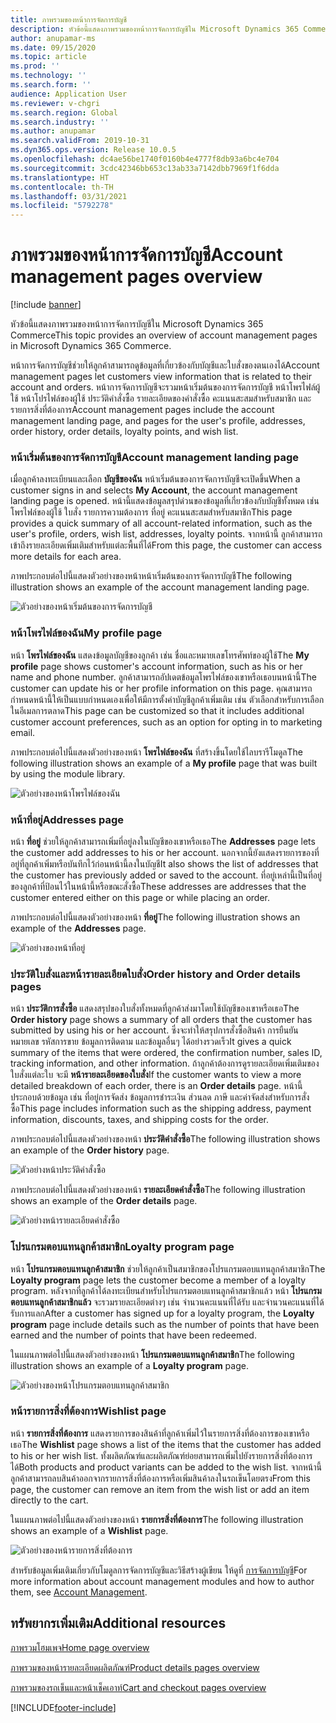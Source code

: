 ```yaml
---
title: ภาพรวมของหน้าการจัดการบัญชี
description: หัวข้อนี้แสดงภาพรวมของหน้าการจัดการบัญชีใน Microsoft Dynamics 365 Commerce
author: anupamar-ms
ms.date: 09/15/2020
ms.topic: article
ms.prod: ''
ms.technology: ''
ms.search.form: ''
audience: Application User
ms.reviewer: v-chgri
ms.search.region: Global
ms.search.industry: ''
ms.author: anupamar
ms.search.validFrom: 2019-10-31
ms.dyn365.ops.version: Release 10.0.5
ms.openlocfilehash: dc4ae56be1740f0160b4e4777f8db93a6bc4e704
ms.sourcegitcommit: 3cdc42346bb653c13ab33a7142dbb7969f1f6dda
ms.translationtype: HT
ms.contentlocale: th-TH
ms.lasthandoff: 03/31/2021
ms.locfileid: "5792278"
---
```

# <a name="account-management-pages-overview"></a><span data-ttu-id="d9d10-103">ภาพรวมของหน้าการจัดการบัญชี</span><span class="sxs-lookup"><span data-stu-id="d9d10-103">Account management pages overview</span></span>

[!include [banner](includes/banner.md)]

<span data-ttu-id="d9d10-104">หัวข้อนี้แสดงภาพรวมของหน้าการจัดการบัญชีใน Microsoft Dynamics 365 Commerce</span><span class="sxs-lookup"><span data-stu-id="d9d10-104">This topic provides an overview of account management pages in Microsoft Dynamics 365 Commerce.</span></span>

<span data-ttu-id="d9d10-105">หน้าการจัดการบัญชีช่วยให้ลูกค้าสามารถดูข้อมูลที่เกี่ยวข้องกับบัญชีและใบสั่งของตนเองได้</span><span class="sxs-lookup"><span data-stu-id="d9d10-105">Account management pages let customers view information that is related to their account and orders.</span></span> <span data-ttu-id="d9d10-106">หน้าการจัดการบัญชีจะรวมหน้าเริ่มต้นของการจัดการบัญชี หน้าโพรไฟล์ผู้ใช้ หน้าโปรไฟล์ของผู้ใช้ ประวัติคำสั่งซื้อ รายละเอียดของคำสั่งซื้อ คะแนนสะสมสำหรับสมาชิก และรายการสิ่งที่ต้องการ</span><span class="sxs-lookup"><span data-stu-id="d9d10-106">Account management pages include the account management landing page, and pages for the user's profile, addresses, order history, order details, loyalty points, and wish list.</span></span>

### <a name="account-management-landing-page"></a><span data-ttu-id="d9d10-107">หน้าเริ่มต้นของการจัดการบัญชี</span><span class="sxs-lookup"><span data-stu-id="d9d10-107">Account management landing page</span></span>

<span data-ttu-id="d9d10-108">เมื่อลูกค้าลงทะเบียนและเลือก **บัญชีของฉัน** หน้าเริ่มต้นของการจัดการบัญชีจะเปิดขึ้น</span><span class="sxs-lookup"><span data-stu-id="d9d10-108">When a customer signs in and selects **My Account**, the account management landing page is opened.</span></span> <span data-ttu-id="d9d10-109">หน้านี้แสดงข้อมูลสรุปด่วนของข้อมูลที่เกี่ยวข้องกับบัญชีทั้งหมด เช่น โพรไฟล์ของผู้ใช้ ใบสั่ง รายการความต้องการ ที่อยู่ คะแนนสะสมสำหรับสมาชิก</span><span class="sxs-lookup"><span data-stu-id="d9d10-109">This page provides a quick summary of all account-related information, such as the user's profile, orders, wish list, addresses, loyalty points.</span></span> <span data-ttu-id="d9d10-110">จากหน้านี้ ลูกค้าสามารถเข้าถึงรายละเอียดเพิ่มเติมสำหรับแต่ละพื้นที่ได้</span><span class="sxs-lookup"><span data-stu-id="d9d10-110">From this page, the customer can access more details for each area.</span></span>

<span data-ttu-id="d9d10-111">ภาพประกอบต่อไปนี้แสดงตัวอย่างของหน้าหน้าเริ่มต้นของการจัดการบัญชี</span><span class="sxs-lookup"><span data-stu-id="d9d10-111">The following illustration shows an example of the account management landing page.</span></span>

![ตัวอย่างของหน้าเริ่มต้นของการจัดการบัญชี](./media/Account-Management.PNG)

### <a name="my-profile-page"></a><span data-ttu-id="d9d10-113">หน้าโพรไฟล์ของฉัน</span><span class="sxs-lookup"><span data-stu-id="d9d10-113">My profile page</span></span>

<span data-ttu-id="d9d10-114">หน้า **โพรไฟล์ของฉัน** แสดงข้อมูลบัญชีของลูกค้า เช่น ชื่อและหมายเลขโทรศัพท์ของผู้ใช้</span><span class="sxs-lookup"><span data-stu-id="d9d10-114">The **My profile** page shows customer's account information, such as his or her name and phone number.</span></span> <span data-ttu-id="d9d10-115">ลูกค้าสามารถอัปเดตข้อมูลโพรไฟล์ของเขาหรือเธอบนหน้านี้</span><span class="sxs-lookup"><span data-stu-id="d9d10-115">The customer can update his or her profile information on this page.</span></span> <span data-ttu-id="d9d10-116">คุณสามารถกำหนดหน้านี้ให้เป็นแบบกำหนดเองเพื่อให้มีการตั้งค่าบัญชีลูกค้าเพิ่มเติม เช่น ตัวเลือกสำหรับการเลือกในอีเมลการตลาด</span><span class="sxs-lookup"><span data-stu-id="d9d10-116">This page can be customized so that it includes additional customer account preferences, such as an option for opting in to marketing email.</span></span>

<span data-ttu-id="d9d10-117">ภาพประกอบต่อไปนี้แสดงตัวอย่างของหน้า **โพรไฟล์ของฉัน** ที่สร้างขึ้นโดยใช้ไลบรารีโมดูล</span><span class="sxs-lookup"><span data-stu-id="d9d10-117">The following illustration shows an example of a **My profile** page that was built by using the module library.</span></span>

![ตัวอย่างของหน้าโพรไฟล์ของฉัน](./media/Account-Management-MyProfile.PNG)

### <a name="addresses-page"></a><span data-ttu-id="d9d10-119">หน้าที่อยู่</span><span class="sxs-lookup"><span data-stu-id="d9d10-119">Addresses page</span></span>

<span data-ttu-id="d9d10-120">หน้า **ที่อยู่** ช่วยให้ลูกค้าสามารถเพิ่มที่อยู่ลงในบัญชีของเขาหรือเธอ</span><span class="sxs-lookup"><span data-stu-id="d9d10-120">The **Addresses** page lets the customer add addresses to his or her account.</span></span> <span data-ttu-id="d9d10-121">นอกจากนี้ยังแสดงรายการของที่อยู่ที่ลูกค้าเพิ่มหรือบันทึกไว้ก่อนหน้านี้ลงในบัญชี</span><span class="sxs-lookup"><span data-stu-id="d9d10-121">It also shows the list of addresses that the customer has previously added or saved to the account.</span></span> <span data-ttu-id="d9d10-122">ที่อยู่เหล่านี้เป็นที่อยู่ของลูกค้าที่ป้อนไว้ในหน้านี้หรือขณะสั่งซื้อ</span><span class="sxs-lookup"><span data-stu-id="d9d10-122">These addresses are addresses that the customer entered either on this page or while placing an order.</span></span>

<span data-ttu-id="d9d10-123">ภาพประกอบต่อไปนี้แสดงตัวอย่างของหน้า **ที่อยู่**</span><span class="sxs-lookup"><span data-stu-id="d9d10-123">The following illustration shows an example of the **Addresses** page.</span></span>

![ตัวอย่างของหน้าที่อยู่](./media/Account-Management-Address.png)

### <a name="order-history-and-order-details-pages"></a><span data-ttu-id="d9d10-125">ประวัติใบสั่งและหน้ารายละเอียดใบสั่ง</span><span class="sxs-lookup"><span data-stu-id="d9d10-125">Order history and Order details pages</span></span>

<span data-ttu-id="d9d10-126">หน้า **ประวัติการสั่งซื้อ** แสดงสรุปของใบสั่งทั้งหมดที่ลูกค้าส่งมาโดยใช้บัญชีของเขาหรือเธอ</span><span class="sxs-lookup"><span data-stu-id="d9d10-126">The **Order history** page shows a summary of all orders that the customer has submitted by using his or her account.</span></span> <span data-ttu-id="d9d10-127">ซึ่งจะทำให้สรุปการสั่งซื้อสินค้า การยืนยันหมายเลข รหัสการขาย ข้อมูลการติดตาม และข้อมูลอื่นๆ ได้อย่างรวดเร็ว</span><span class="sxs-lookup"><span data-stu-id="d9d10-127">It gives a quick summary of the items that were ordered, the confirmation number, sales ID, tracking information, and other information.</span></span> <span data-ttu-id="d9d10-128">ถ้าลูกค้าต้องการดูรายละเอียดเพิ่มเติมของใบสั่งแต่ละใบ จะมี **หน้ารายละเอียดของใบสั่ง**</span><span class="sxs-lookup"><span data-stu-id="d9d10-128">If the customer wants to view a more detailed breakdown of each order, there is an **Order details** page.</span></span> <span data-ttu-id="d9d10-129">หน้านี้ประกอบด้วยข้อมูล เช่น ที่อยู่การจัดส่ง ข้อมูลการชำระเงิน ส่วนลด ภาษี และค่าจัดส่งสำหรับการสั่งซื้อ</span><span class="sxs-lookup"><span data-stu-id="d9d10-129">This page includes information such as the shipping address, payment information, discounts, taxes, and shipping costs for the order.</span></span>

<span data-ttu-id="d9d10-130">ภาพประกอบต่อไปนี้แสดงตัวอย่างของหน้า **ประวัติคำสั่งซื้อ**</span><span class="sxs-lookup"><span data-stu-id="d9d10-130">The following illustration shows an example of the **Order history** page.</span></span>

![ตัวอย่างหน้าประวัติคำสั่งซื้อ](./media/Account-Management-OrderHistory.PNG)

<span data-ttu-id="d9d10-132">ภาพประกอบต่อไปนี้แสดงตัวอย่างของหน้า **รายละเอียดคำสั่งซื้อ**</span><span class="sxs-lookup"><span data-stu-id="d9d10-132">The following illustration shows an example of the **Order details** page.</span></span>

![ตัวอย่างหน้ารายละเอียดคำสั่งซื้อ](./media/Account-Management-OrderDetails.PNG)

### <a name="loyalty-program-page"></a><span data-ttu-id="d9d10-134">โปรแกรมตอบแทนลูกค้าสมาชิก</span><span class="sxs-lookup"><span data-stu-id="d9d10-134">Loyalty program page</span></span>

<span data-ttu-id="d9d10-135">หน้า **โปรแกรมตอบแทนลูกค้าสมาชิก** ช่วยให้ลูกค้าเป็นสมาชิกของโปรแกรมตอบแทนลูกค้าสมาชิก</span><span class="sxs-lookup"><span data-stu-id="d9d10-135">The **Loyalty program** page lets the customer become a member of a loyalty program.</span></span> <span data-ttu-id="d9d10-136">หลังจากที่ลูกค้าได้ลงทะเบียนสำหรับโปรแกรมตอบแทนลูกค้าสมาชิกแล้ว หน้า **โปรแกรมตอบแทนลูกค้าสมาชิกแล้ว** จะรวมรายละเอียดต่างๆ เช่น จำนวนคะแนนที่ได้รับ และจำนวนคะแนนที่ได้รับการแลก</span><span class="sxs-lookup"><span data-stu-id="d9d10-136">After a customer has signed up for a loyalty program, the **Loyalty program** page include details such as the number of points that have been earned and the number of points that have been redeemed.</span></span>

<span data-ttu-id="d9d10-137">ในแผนภาพต่อไปนี้แสดงตัวอย่างของหน้า **โปรแกรมตอบแทนลูกค้าสมาชิก**</span><span class="sxs-lookup"><span data-stu-id="d9d10-137">The following illustration shows an example of a **Loyalty program** page.</span></span>

![ตัวอย่างของหน้าโปรแกรมตอบแทนลูกค้าสมาชิก](./media/Account-Management-Loyalty.PNG)

### <a name="wishlist-page"></a><span data-ttu-id="d9d10-139">หน้ารายการสิ่งที่ต้องการ</span><span class="sxs-lookup"><span data-stu-id="d9d10-139">Wishlist page</span></span>

<span data-ttu-id="d9d10-140">หน้า **รายการสิ่งที่ต้องการ** แสดงรายการของสินค้าที่ลูกค้าเพิ่มไว้ในรายการสิ่งที่ต้องการของเขาหรือเธอ</span><span class="sxs-lookup"><span data-stu-id="d9d10-140">The **Wishlist** page shows a list of the items that the customer has added to his or her wish list.</span></span> <span data-ttu-id="d9d10-141">ทั้งผลิตภัณฑ์และผลิตภัณฑ์ย่อยสามารถเพิ่มไปยังรายการสิ่งที่ต้องการได้</span><span class="sxs-lookup"><span data-stu-id="d9d10-141">Both products and product variants can be added to the wish list.</span></span> <span data-ttu-id="d9d10-142">จากหน้านี้ลูกค้าสามารถลบสินค้าออกจากรายการสิ่งที่ต้องการหรือเพิ่มสินค้าลงในรถเข็นโดยตรง</span><span class="sxs-lookup"><span data-stu-id="d9d10-142">From this page, the customer can remove an item from the wish list or add an item directly to the cart.</span></span>

<span data-ttu-id="d9d10-143">ในแผนภาพต่อไปนี้แสดงตัวอย่างของหน้า **รายการสิ่งที่ต้องการ**</span><span class="sxs-lookup"><span data-stu-id="d9d10-143">The following illustration shows an example of a **Wishlist** page.</span></span>

![ตัวอย่างของหน้ารายการสิ่งที่ต้องการ](./media/Account-Management-Wishlist.PNG)

<span data-ttu-id="d9d10-145">สำหรับข้อมูลเพิ่มเติมเกี่ยวกับโมดูลการจัดการบัญชีและวิธีสร้างผู้เขียน ให้ดูที่ [การจัดการบัญชี](account-management.md)</span><span class="sxs-lookup"><span data-stu-id="d9d10-145">For more information about account management modules and how to author them, see [Account Management](account-management.md).</span></span>

## <a name="additional-resources"></a><span data-ttu-id="d9d10-146">ทรัพยากรเพิ่มเติม</span><span class="sxs-lookup"><span data-stu-id="d9d10-146">Additional resources</span></span>

[<span data-ttu-id="d9d10-147">ภาพรวมโฮมเพจ</span><span class="sxs-lookup"><span data-stu-id="d9d10-147">Home page overview</span></span>](quick-tour-home-page.md)

[<span data-ttu-id="d9d10-148">ภาพรวมของหน้ารายละเอียดผลิตภัณฑ์</span><span class="sxs-lookup"><span data-stu-id="d9d10-148">Product details pages overview</span></span>](quick-tour-pdp.md)

[<span data-ttu-id="d9d10-149">ภาพรวมของรถเข็นและหน้าเช็คเอาท์</span><span class="sxs-lookup"><span data-stu-id="d9d10-149">Cart and checkout pages overview</span></span>](quick-tour-cart-checkout.md)



[!INCLUDE[footer-include](../includes/footer-banner.md)]
